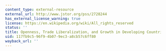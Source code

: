 ```yaml
---
content_type: external-resource
external_url: http://www.jstor.org/pss/2728244
has_external_license_warning: true
license: https://en.wikipedia.org/wiki/All_rights_reserved
status: ''
title: Openness, Trade Liberalization, and Growth in Developing Countries
uid: 117fb9c5-96f9-4b07-9ec3-a8cb57c6ff80
wayback_url: ''
---
```

